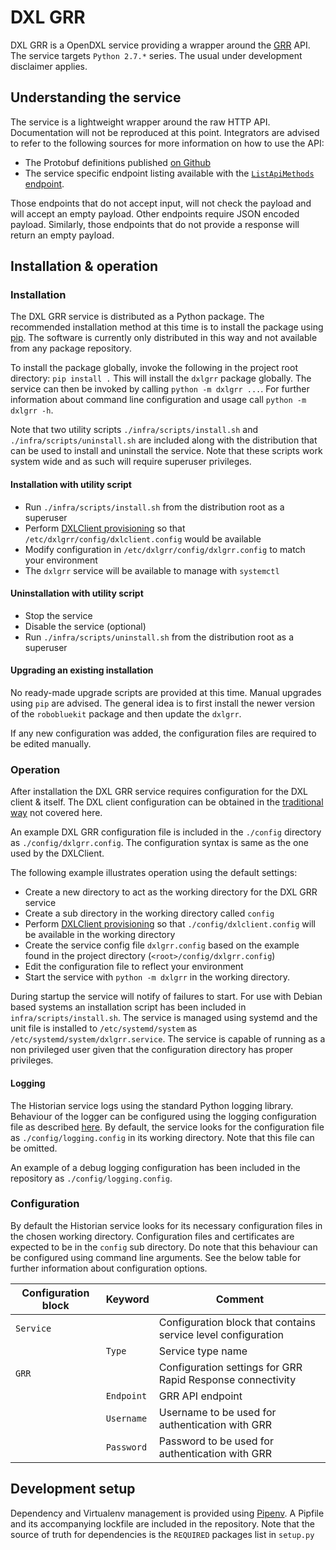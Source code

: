 # DXL GRR

DXL GRR is a OpenDXL service providing a wrapper around the [GRR](https://github.com/google/grr) API. The service targets `Python 2.7.*` series. The usual under development disclaimer applies.

## Understanding the service

The service is a lightweight wrapper around the raw HTTP API. Documentation will not be reproduced at this point. Integrators are advised to refer to the following sources for more information on how to use the API:  

* The Protobuf definitions published [on Github](https://github.com/google/grr/tree/master/grr/proto/grr_response_proto)
* The service specific endpoint listing available with the [`ListApiMethods` endpoint](https://github.com/google/grr/blob/38fb9f91937896e063ae7cd301dc46bdabced7d0/grr/server/grr_response_server/gui/api_call_router.py#L1283).

Those endpoints that do not accept input, will not check the payload and will accept an empty payload. Other endpoints
require JSON encoded payload. Similarly, those endpoints that do not provide a response will return an empty payload.

## Installation & operation

### Installation

The DXL GRR service is distributed as a Python package. The recommended installation method at this time is to install the package using [pip](https://pip.pypa.io/en/stable/). The software is currently only distributed in this way and not available from any package repository.

To install the package globally, invoke the following in the project root directory: `pip install .` This will install the `dxlgrr` package globally. The service can then be invoked by calling `python -m dxlgrr ...`. For further information about command line configuration and usage call `python -m dxlgrr -h`.

Note that two utility scripts `./infra/scripts/install.sh` and `./infra/scripts/uninstall.sh` are included along with the distribution that can be used to install and uninstall the service. Note that these scripts work system wide and as such will require superuser privileges.

#### Installation with utility script

* Run `./infra/scripts/install.sh` from the distribution root as a superuser
* Perform [DXLClient provisioning](https://opendxl.github.io/opendxl-client-python/pydoc/provisioningoverview.html) so that `/etc/dxlgrr/config/dxlclient.config` would be available
* Modify configuration in `/etc/dxlgrr/config/dxlgrr.config` to match your environment
* The `dxlgrr` service will be available to manage with `systemctl`

#### Uninstallation with utility script

* Stop the service
* Disable the service (optional)
* Run `./infra/scripts/uninstall.sh` from the distribution root as a superuser

#### Upgrading an existing installation

No ready-made upgrade scripts are provided at this time. Manual upgrades using `pip` are advised. The general idea is to
first install the newer version of the `robobluekit` package and then update the `dxlgrr`.

If any new configuration was added, the configuration files are required to be edited manually.

### Operation

After installation the DXL GRR service requires configuration for the DXL client & itself. The DXL client configuration can be obtained in the [traditional way](https://opendxl.github.io/opendxl-client-python/pydoc/provisioningoverview.html) not covered here.  

An example DXL GRR configuration file is included in the `./config` directory as `./config/dxlgrr.config`. The configuration syntax is same as the one used by the DXLClient.

The following example illustrates operation using the default settings:

* Create a new directory to act as the working directory for the DXL GRR service
* Create a sub directory in the working directory called `config`
* Perform [DXLClient provisioning](https://opendxl.github.io/opendxl-client-python/pydoc/provisioningoverview.html) so that `./config/dxlclient.config` will be available in the working directory
* Create the service config file `dxlgrr.config` based on the example found in the project directory (`<root>/config/dxlgrr.config`)
* Edit the configuration file to reflect your environment
* Start the service with `python -m dxlgrr` in the working directory.

During startup the service will notify of failures to start. For use with Debian based systems an installation script has been included in `infra/scripts/install.sh`. The service is managed using systemd and the unit file is installed to `/etc/systemd/system` as `/etc/systemd/system/dxlgrr.service`.
The service is capable of running as a non privileged user given that the configuration directory has proper privileges.


#### Logging

The Historian service logs using the standard Python logging library. Behaviour of the logger can be configured using
the logging configuration file as described [here](https://docs.python.org/2/library/logging.config.html#configuration-file-format).
By default, the service looks for the configuration file as `./config/logging.config` in its working directory. Note
that this file can be omitted.

An example of a debug logging configuration has been included in the repository as `./config/logging.config`.

### Configuration

By default the Historian service looks for its necessary configuration files in the chosen working directory. Configuration files and certificates are expected to be in the `config` sub directory. Do note that this behaviour can be configured using command line arguments. See the below table for further information about configuration options.

Configuration block     | Keyword               | Comment
------------------------|-----------------------|---------
`Service`			    | 					    | Configuration block that contains service level configuration
						| `Type` 	            | Service type name
`GRR`		            |					    | Configuration settings for GRR Rapid Response connectivity
		      	 	    | `Endpoint`			| GRR API endpoint
						| `Username`			| Username to be used for authentication with GRR
						| `Password`			| Password to be used for authentication with GRR

## Development setup

Dependency and Virtualenv management is provided using [Pipenv](https://pipenv.readthedocs.io/en/latest/).
A Pipfile and its accompanying lockfile are included in the repository. Note that the source of truth for dependencies is the `REQUIRED` packages list in `setup.py`
